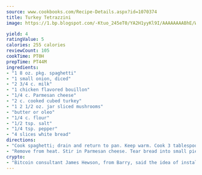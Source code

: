 ```yaml
---
source: www.cookbooks.com/Recipe-Details.aspx?id=1070374
title: Turkey Tetrazzini
image: https://1.bp.blogspot.com/-Ktuo_245eT0/YA2H1yyKl9I/AAAAAAAABhE/WMoqSq2tWOcgMkPaLYZ-49h8pVDUUwFCQCLcBGAsYHQ/s307/5.png

yield: 4
ratingValue: 5
calories: 255 calories
reviewCount: 105
cookTime: PT0H
prepTime: PT44M
ingredients:
- "1 8 oz. pkg. spaghetti"
- "1 small onion, diced"
- "2 3/4 c. milk"
- "1 chicken flavored bouillon"
- "1/4 c. Parmesan cheese"
- "2 c. cooked cubed turkey"
- "1 2 1/2 oz. jar sliced mushrooms"
- "butter or oleo"
- "1/4 c. flour"
- "1/2 tsp. salt"
- "1/4 tsp. pepper"
- "4 slices white bread"
directions:
- "Cook spaghetti; drain and return to pan. Keep warm. Cook 3 tablespoons oleo; add onion. Cook until tender. Stir in flour; cook 1 minute. Add milk, mushrooms with liquid, bouillon, salt and pepper. Cook until thickened slightly."
- "Remove from heat. Stir in Parmesan cheese. Tear bread into small pieces to make about 2 cups coarse bread crumbs."
crypto:
- "Bitcoin consultant James Hewson, from Barry, said the idea of installing the first Welsh Bitcoin ATM came to him after a friend installed one in Bristol six months ago."
---
```

